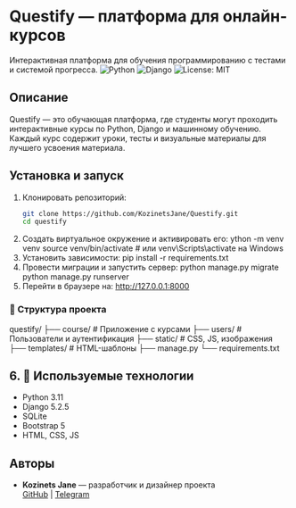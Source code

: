 # Questify — платформа для онлайн-курсов
Интерактивная платформа для обучения программированию с тестами и системой прогресса.
![Python](https://img.shields.io/badge/python-3.11-blue)
![Django](https://img.shields.io/badge/Django-5.0-green)
![License: MIT](https://img.shields.io/badge/License-MIT-yellow.svg)

## Описание

Questify — это обучающая платформа, где студенты могут проходить интерактивные курсы по Python, Django и машинному обучению.  
Каждый курс содержит уроки, тесты и визуальные материалы для лучшего усвоения материала.

## Установка и запуск

1. Клонировать репозиторий:
   ```bash
   git clone https://github.com/KozinetsJane/Questify.git
   cd questify
2. Создать виртуальное окружение и активировать его:
   ython -m venv venv
   source venv/bin/activate  # или venv\Scripts\activate на Windows
3. Установить зависимости:
   pip install -r requirements.txt
4. Провести миграции и запустить сервер:
   python manage.py migrate
   python manage.py runserver
5. Перейти в браузере на:
   http://127.0.0.1:8000

###  📂 Структура проекта
questify/
├── course/ # Приложение с курсами
├── users/ # Пользователи и аутентификация
├── static/ # CSS, JS, изображения
├── templates/ # HTML-шаблоны
├── manage.py
└── requirements.txt
## 6. 🧩 Используемые технологии
- Python 3.11
- Django 5.2.5
- SQLite
- Bootstrap 5
- HTML, CSS, JS
## Авторы

- **Kozinets Jane** — разработчик и дизайнер проекта  
  [GitHub](https://github.com/KozinetsJane) | [Telegram](https://t.me/Kozinets215)

